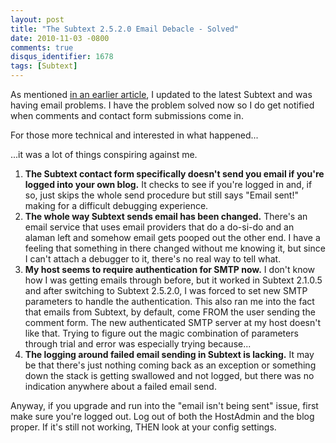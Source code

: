 ```yaml
---
layout: post
title: "The Subtext 2.5.2.0 Email Debacle - Solved"
date: 2010-11-03 -0800
comments: true
disqus_identifier: 1678
tags: [Subtext]
---
```

As mentioned [in an earlier
article](/archive/2010/11/03/upgraded-to-subtext-2-5-2-0.aspx), I
updated to the latest Subtext and was having email problems. I have the
problem solved now so I do get notified when comments and contact form
submissions come in.

For those more technical and interested in what happened...

...it was a lot of things conspiring against me.

1.  **The Subtext contact form specifically doesn't send you email if
    you're logged into your own blog.** It checks to see if you're
    logged in and, if so, just skips the whole send procedure but still
    says "Email sent!" making for a difficult debugging experience.
2.  **The whole way Subtext sends email has been changed.** There's an
    email service that uses email providers that do a do-si-do and an
    alaman left and somehow email gets pooped out the other end. I have
    a feeling that something in there changed without me knowing it, but
    since I can't attach a debugger to it, there's no real way to tell
    what.
3.  **My host seems to require authentication for SMTP now.** I don't
    know how I was getting emails through before, but it worked in
    Subtext 2.1.0.5 and after switching to Subtext 2.5.2.0, I was forced
    to set new SMTP parameters to handle the authentication. This also
    ran me into the fact that emails from Subtext, by default, come FROM
    the user sending the comment form. The new authenticated SMTP server
    at my host doesn't like that. Trying to figure out the magic
    combination of parameters through trial and error was especially
    trying because...
4.  **The logging around failed email sending in Subtext is lacking.**
    It may be that there's just nothing coming back as an exception or
    something down the stack is getting swallowed and not logged, but
    there was no indication anywhere about a failed email send.

Anyway, if you upgrade and run into the "email isn't being sent" issue,
first make sure you're logged out. Log out of both the HostAdmin and the
blog proper. If it's still not working, THEN look at your config
settings.

